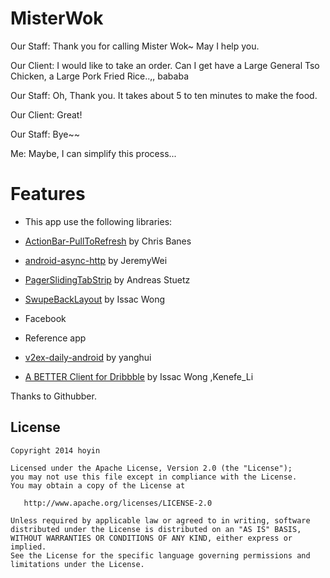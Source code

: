 MisterWok
=========

Our Staff: Thank you for calling Mister Wok~ May I help you.

Our Client: I would like to take an order. Can I get have a Large General Tso Chicken, a Large Pork Fried Rice..,, bababa

Our Staff: Oh, Thank you. It takes about 5 to ten minutes to make the food.

Our Client: Great!

Our Staff: Bye~~

Me: Maybe, I can simplify this process...

Features
=========
 * This app use the following libraries:
  * [ActionBar-PullToRefresh](https://github.com/chrisbanes/ActionBar-PullToRefresh) by Chris Banes
  * [android-async-http](https://github.com/JeremyWei/android-async-http-1.4.3) by JeremyWei
  * [PagerSlidingTabStrip](https://github.com/astuetz/PagerSlidingTabStrip) by Andreas Stuetz 
  * [SwupeBackLayout](https://github.com/Issacw0ng/SwipeBackLayout) by Issac Wong
  * Facebook

 * Reference app
  * [v2ex-daily-android](https://github.com/hoyin258/v2ex-daily-android) by yanghui
  * [A BETTER Client for Dribbble](https://github.com/Issacw0ng/Dribbo) by Issac Wong ,Kenefe_Li

Thanks to Githubber.


## License

    Copyright 2014 hoyin

    Licensed under the Apache License, Version 2.0 (the "License");
    you may not use this file except in compliance with the License.
    You may obtain a copy of the License at

       http://www.apache.org/licenses/LICENSE-2.0

    Unless required by applicable law or agreed to in writing, software
    distributed under the License is distributed on an "AS IS" BASIS,
    WITHOUT WARRANTIES OR CONDITIONS OF ANY KIND, either express or implied.
    See the License for the specific language governing permissions and
    limitations under the License.
